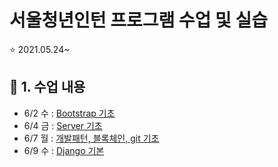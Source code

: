 # 서울청년인턴 프로그램 수업 및 실습

⭐ 2021.05.24~

## 🎈 1. 수업 내용

- 6/2 수 : [Bootstrap 기초](./수업내용/Bootstrap.md)
- 6/4 금 : [Server 기초](./수업내용/Server_Basic.md)
- 6/7 월 : [개발패턴, 블록체인, git 기초](./수업내용/pattern_blockChain_git.md)
- 6/9 수 : [Django 기본](./수업내용/Django_Basic.md)
